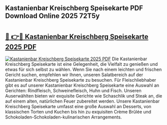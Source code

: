 ## Kastanienbar Kreischberg Speisekarte PDF Download Online 2025 72T5y

# <h2><a href="http://gc9n3sn.nevu.top/?p=Kastanienbar+Kreischberg+Speisekarte">🔗 👉🔴 Kastanienbar Kreischberg Speisekarte 2025 PDF</a></h2>

[![Kastanienbar Kreischberg Speisekarte 2025 PDF](https://i.imgur.com/dBaPXMq.png)](http://gc9n3sn.nevu.top/?p=Kastanienbar+Kreischberg+Speisekarte)
Die Kastanienbar Kreischberg Speisekarte ist eine Gelegenheit, die Vielfalt zu genießen und etwas für sich selbst zu wählen. Wenn Sie nach einem leichten und frischen Gericht suchen, empfehlen wir Ihnen, unseren Salatbereich auf der Kastanienbar Kreischberg Speisekarte zu besuchen. Für Fleischliebhaber gibt es auf unserer Kastanienbar Kreischberg Speisekarte eine Auswahl an Gerichten: Rindfleisch, Schweinefleisch, Huhn und Fisch. Unseren Auserwählten bieten wir exquisite Gerichte wie Schaschlik und Steak an, die auf einem alten, natürlichen Feuer zubereitet werden. Unsere Kastanienbar Kreischberg Speisekarte umfasst eine große Auswahl an Desserts, von klassischen Torten und Kuchen bis hin zu exquisiten Crème Brûlée und Schokoladen-Schokoladen-kulinarischen Arrangements.
